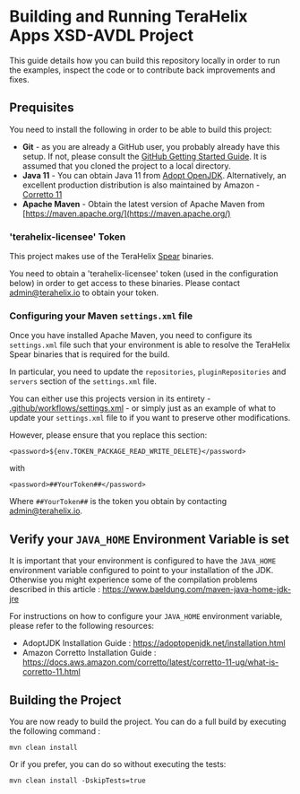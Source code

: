 # Building and Running TeraHelix Apps XSD-AVDL Project

This guide details how you can build this repository locally in order to run the examples, inspect the code or to contribute back improvements and fixes. 

## Prequisites

You need to install the following in order to be able to build this project:

* **Git** - as you are already a GitHub user, you probably already have this setup. If not, please consult the [GitHub Getting Started Guide](https://help.github.com/en/github/getting-started-with-github/set-up-git). It is assumed that you cloned the project to a local directory.
* **Java 11** - You can obtain Java 11 from [Adopt OpenJDK](https://adoptopenjdk.net/). Alternatively, an excellent production distribution is also maintained by Amazon - [Corretto 11](https://docs.aws.amazon.com/corretto/latest/corretto-11-ug/what-is-corretto-11.html)  
* **Apache Maven** - Obtain the latest version of Apache Maven from [https://maven.apache.org/](https://maven.apache.org/) 

### 'terahelix-licensee' Token

This project makes use of the TeraHelix [Spear](https://www.terahelix.io/products-spear/index.html)  binaries. 

You need to obtain a 'terahelix-licensee' token (used in the configuration below) in order to get access to these binaries. Please contact [admin@terahelix.io](mailto:admin@terahelix.io) to obtain your token.

### Configuring your Maven `settings.xml` file 

Once you have installed Apache Maven, you need to configure its `settings.xml` file such that your environment is able to resolve the TeraHelix Spear binaries that is required for the build.

In particular, you need to update the `repositories`, `pluginRepositories` and `servers` section of the `settings.xml` file.

You can either use this projects version in its entirety - [.github/workflows/settings.xml](.github/workflows/settings.xml) - or simply just as an example of what to update your `settings.xml` file to if you want to preserve other modifications.

However, please ensure that you replace this section: 

```
<password>${env.TOKEN_PACKAGE_READ_WRITE_DELETE}</password>
```

with

```
<password>##YourToken##</password>
```

Where `##YourToken##` is the token you obtain by contacting [admin@terahelix.io](mailto:admin@terahelix.io).

## Verify your `JAVA_HOME` Environment Variable is set

It is important that your environment is configured to have the `JAVA_HOME` environment variable configured to point to your installation of the JDK. Otherwise you might experience some of the compilation problems described in this article : https://www.baeldung.com/maven-java-home-jdk-jre

For instructions on how to configure your `JAVA_HOME` environment variable, please refer to the following resources:

* AdoptJDK Installation Guide : https://adoptopenjdk.net/installation.html
* Amazon Corretto Installation Guide : https://docs.aws.amazon.com/corretto/latest/corretto-11-ug/what-is-corretto-11.html 
 

## Building the Project

You are now ready to build the project. You can do a full build by executing the following command :

```
mvn clean install
```

Or if you prefer, you can do so without executing the tests:

```
mvn clean install -DskipTests=true
```

